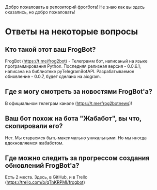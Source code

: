 Добро пожаловать в репозиторий фрогбота!
Не знаю как вы здесь оказались, но добро пожаловать!

# Ответы на некоторые вопросы

## Кто такой этот ваш FrogBot?
FrogBot (https://t.me/frog2bot) - Телеграмм бот, написаный на языке программирования Python. Последняя релизная версия - 0.0.6.1, написана на библиотеке pyTelegramBotAPI. Разрабатываемое обновление - 0.0.7, будет сделано на aiogram.
## Где я могу смотреть за новостями FrogBot'а?
В официальном телеграм канале (https://t.me/frog2botnews)!
## Ваш бот похож на бота "Жабабот", вы что, скопировали его?
Нет. Мы стараемся быть максимально уникальными. Но мы иногда вдохновляемся жабаботом.
## Где можно следить за прогрессом создания обновлений FrogBot'а?
Есть 2 места. Здесь, в GitHub, и в Trello (https://trello.com/b/qTnKRPMI/frogbot)